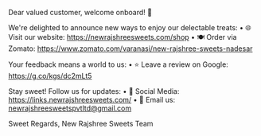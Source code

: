 Dear valued customer, welcome onboard! 🍬

We're delighted to announce new ways to enjoy our delectable treats:
•⁠  ⁠🌐 Visit our website: https://newrajshreesweets.com/shop
•⁠  ⁠🍽️ Order via Zomato: https://www.zomato.com/varanasi/new-rajshree-sweets-nadesar

Your feedback means a world to us:
•⁠  ⁠⭐ Leave a review on Google: https://g.co/kgs/dc2mLt5

Stay sweet! Follow us for updates:
•⁠  ⁠📱 Social Media: https://links.newrajshreesweets.com/
•⁠  ⁠📧 Email us: newrajshreesweetspvtltd@gmail.com 

Sweet Regards,
New Rajshree Sweets Team